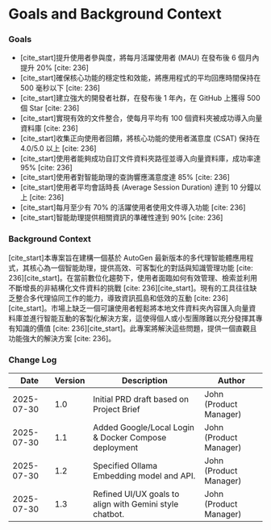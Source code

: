# Goals and Background Context

### Goals

* [cite_start]提升使用者參與度，將每月活躍使用者 (MAU) 在發布後 6 個月內提升 20% [cite: 236]
* [cite_start]確保核心功能的穩定性和效能，將應用程式的平均回應時間保持在 500 毫秒以下 [cite: 236]
* [cite_start]建立強大的開發者社群，在發布後 1 年內，在 GitHub 上獲得 500 個 Star [cite: 236]
* [cite_start]實現有效的文件整合，使每月平均有 100 個資料夾被成功導入向量資料庫 [cite: 236]
* [cite_start]收集正向使用者回饋，將核心功能的使用者滿意度 (CSAT) 保持在 4.0/5.0 以上 [cite: 236]
* [cite_start]使用者能夠成功自訂文件資料夾路徑並導入向量資料庫，成功率達 95% [cite: 236]
* [cite_start]使用者對智能助理的查詢響應滿意度達 85% [cite: 236]
* [cite_start]使用者平均會話時長 (Average Session Duration) 達到 10 分鐘以上 [cite: 236]
* [cite_start]每月至少有 70% 的活躍使用者使用文件導入功能 [cite: 236]
* [cite_start]智能助理提供相關資訊的準確性達到 90% [cite: 236]

### Background Context

[cite_start]本專案旨在建構一個基於 AutoGen 最新版本的多代理智能體應用程式，其核心為一個智能助理，提供高效、可客製化的對話與知識管理功能 [cite: 236][cite_start]。在當前數位化趨勢下，使用者面臨如何有效管理、檢索並利用不斷增長的非結構化文件資料的挑戰 [cite: 236][cite_start]。現有的工具往往缺乏整合多代理協同工作的能力，導致資訊孤島和低效的互動 [cite: 236][cite_start]。市場上缺乏一個可讓使用者輕鬆將本地文件資料夾內容匯入向量資料庫並進行智能互動的客製化解決方案，這使得個人或小型團隊難以充分發揮其專有知識的價值 [cite: 236][cite_start]。此專案將解決這些問題，提供一個直觀且功能強大的解決方案 [cite: 236]。

### Change Log

| Date | Version | Description | Author |
|------|---------|-------------|--------|
| 2025-07-30 | 1.0 | Initial PRD draft based on Project Brief | John (Product Manager) |
| 2025-07-30 | 1.1 | Added Google/Local Login & Docker Compose deployment | John (Product Manager) |
| 2025-07-30 | 1.2 | Specified Ollama Embedding model and API. | John (Product Manager) |
| 2025-07-30 | 1.3 | Refined UI/UX goals to align with Gemini style chatbot. | John (Product Manager) |
